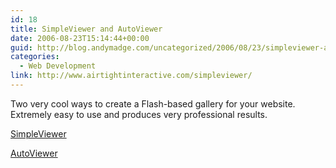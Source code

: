```yaml
---
id: 18
title: SimpleViewer and AutoViewer
date: 2006-08-23T15:14:44+00:00
guid: http://blog.andymadge.com/uncategorized/2006/08/23/simpleviewer-and-autoviewer/
categories:
  - Web Development
link: http://www.airtightinteractive.com/simpleviewer/
---
```

Two very cool ways to create a Flash-based gallery for your website. Extremely easy to use and produces very professional results.

[SimpleViewer](http://www.airtightinteractive.com/simpleviewer/)

[AutoViewer](http://www.airtightinteractive.com/projects/autoviewer/)